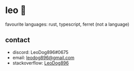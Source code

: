 # leo 🍊

favourite languages: rust, typescript, ferret (not a language)

## contact

- discord: LeoDog896#0675
- email: leodog896@gmail.com
- stackoverflow: [LeoDog896](https://stackoverflow.com/users/7589775/leodog896)
